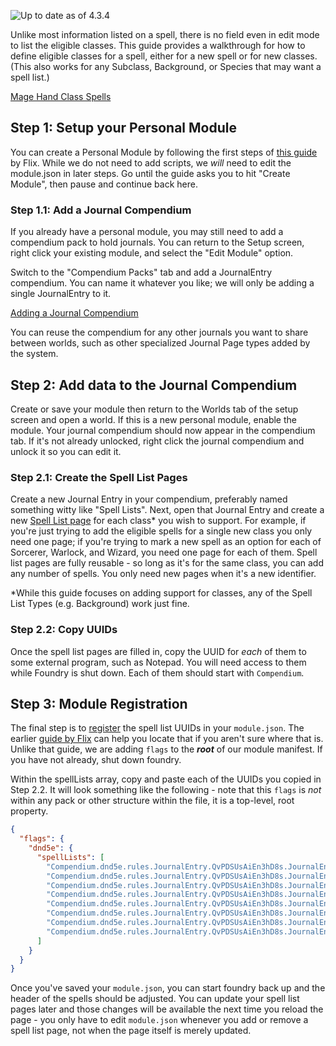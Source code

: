 ![Up to date as of 4.3.4](https://img.shields.io/static/v1?label=dnd5e&message=4.3.4&color=informational)

Unlike most information listed on a spell, there is no field even in edit mode to list the eligible classes. This guide provides a walkthrough for how to define eligible classes for a spell, either for a new spell or for new classes. (This also works for any Subclass, Background, or Species that may want a spell list.)

[Mage Hand Class Spells](https://raw.githubusercontent.com/foundryvtt/dnd5e/publish-wiki/wiki/images/spell-class-header.jpg)

## Step 1: Setup your Personal Module

You can create a Personal Module by following the first steps of [this guide](https://github.com/GamerFlix/foundryvtt-api-guide/blob/main/module_guide_create.md) by Flix. While we do not need to add scripts, we *will* need to edit the module.json in later steps. Go until the guide asks you to hit "Create Module", then pause and continue back here.

### Step 1.1: Add a Journal Compendium

If you already have a personal module, you may still need to add a compendium pack to hold journals. You can return to the Setup screen, right click your existing module, and select the "Edit Module" option.

Switch to the "Compendium Packs" tab and add a JournalEntry compendium. You can name it whatever you like; we will only be adding a single JournalEntry to it.

[Adding a Journal Compendium](https://raw.githubusercontent.com/foundryvtt/dnd5e/publish-wiki/wiki/images/add-journal-compendium.jpg)

You can reuse the compendium for any other journals you want to share between worlds, such as other specialized Journal Page types added by the system.

## Step 2: Add data to the Journal Compendium

Create or save your module then return to the Worlds tab of the setup screen and open a world. If this is a new personal module, enable the module. Your journal compendium should now appear in the compendium tab. If it's not already unlocked, right click the journal compendium and unlock it so you can edit it.

### Step 2.1: Create the Spell List Pages

Create a new Journal Entry in your compendium, preferably named something witty like "Spell Lists". Next, open that Journal Entry and create a new [Spell List page](Journal-Pages.md#spell-list) for each class* you wish to support. For example, if you're just trying to add the eligible spells for a single new class you only need one page; if you're trying to mark a new spell as an option for each of Sorcerer, Warlock, and Wizard, you need one page for each of them. Spell list pages are fully reusable - so long as it's for the same class, you can add any number of spells. You only need new pages when it's a new identifier.

\*While this guide focuses on adding support for classes, any of the Spell List Types (e.g. Background) work just fine.

### Step 2.2: Copy UUIDs

Once the spell list pages are filled in, copy the UUID for *each* of them to some external program, such as Notepad. You will need access to them while Foundry is shut down. Each of them should start with `Compendium`.

## Step 3: Module Registration

The final step is to [register](Module-Registration.md#spell-lists) the spell list UUIDs in your `module.json`. The earlier [guide by Flix](https://github.com/GamerFlix/foundryvtt-api-guide/blob/main/module_guide_create.md) can help you locate that if you aren't sure where that is. Unlike that guide, we are adding `flags` to the ***root*** of our module manifest. If you have not already, shut down foundry.

Within the spellLists array, copy and paste each of the UUIDs you copied in Step 2.2. It will look something like the following - note that this `flags` is *not* within any pack or other structure within the file, it is a top-level, root property.

```json
{
  "flags": {
    "dnd5e": {
      "spellLists": [
        "Compendium.dnd5e.rules.JournalEntry.QvPDSUsAiEn3hD8s.JournalEntryPage.ziBzRlrpBm1KVV0j",
        "Compendium.dnd5e.rules.JournalEntry.QvPDSUsAiEn3hD8s.JournalEntryPage.cuG9d7J9fQH9InYT",
        "Compendium.dnd5e.rules.JournalEntry.QvPDSUsAiEn3hD8s.JournalEntryPage.MWiN7ILEO0Vd3zAZ",
        "Compendium.dnd5e.rules.JournalEntry.QvPDSUsAiEn3hD8s.JournalEntryPage.FhucONA0yRZQjMmb",
        "Compendium.dnd5e.rules.JournalEntry.QvPDSUsAiEn3hD8s.JournalEntryPage.sANq9JMycfSq3A5d",
        "Compendium.dnd5e.rules.JournalEntry.QvPDSUsAiEn3hD8s.JournalEntryPage.PVgly1xB2S2I8GLQ",
        "Compendium.dnd5e.rules.JournalEntry.QvPDSUsAiEn3hD8s.JournalEntryPage.mx4TsSbBIAaAkhQ7",
        "Compendium.dnd5e.rules.JournalEntry.QvPDSUsAiEn3hD8s.JournalEntryPage.k7Rs5EyXeA0SFTXD"
      ]
    }
  }
}
```

Once you've saved your `module.json`, you can start foundry back up and the header of the spells should be adjusted. You can update your spell list pages later and those changes will be available the next time you reload the page - you only have to edit `module.json` whenever you add or remove a spell list page, not when the page itself is merely updated.
